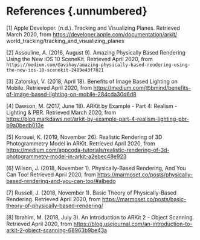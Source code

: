 # References {.unnumbered}

<!-- 
This could include extra figures or raw data
-->

[1] Apple Developer. (n.d.). Tracking and Visualizing Planes. Retrieved March 2020, from https://developer.apple.com/documentation/arkit/  
world_tracking/tracking_and_visualizing_planes

[2] Assouline, A. (2016, August 9). Amazing Physically Based Rendering Using the New iOS 10 SceneKit. Retrieved April 2020, from `https://medium.com/@avihay/amazing-physically-based-rendering-using-
the-new-ios-10-scenekit-2489e43f7021`

[3] Zatorskyi, V. (2018, April 18). Benefits of Image Based Lighting on Mobile. Retrieved April 2020, from https://medium.com/@bmind/benefits-of-image-based-lighting-on-mobile-284cda30d6d8

[4] Dawson, M. (2017, June 18). ARKit by Example - Part 4: Realism - Lighting & PBR. Retrieved March 2020, from https://blog.markdaws.net/arkit-by-example-part-4-realism-lighting-pbr-b9a0bedb013e

[5] Korouei, K. (2019, November 26). Realistic Rendering of 3D Photogrammetry Model in ARKit. Retrieved April 2020, from https://medium.com/appcoda-tutorials/realistic-rendering-of-3d-photogrammetry-model-in-arkit-a2ebec48e923

[6] Wilson, J. (2018, November 1). Physically-Based Rendering, And You Can Too! Retrieved April 2020, from https://marmoset.co/posts/physically-based-rendering-and-you-can-too/#albedo

[7] Russell, J. (2018, November 1). Basic Theory of Physically-Based Rendering. Retrieved April 2020, from https://marmoset.co/posts/basic-theory-of-physically-based-rendering/

[8] Ibrahim, M. (2018, July 3). An Introduction to ARKit 2 - Object Scanning. Retrieved April 2020, from https://blog.usejournal.com/an-introduction-to-arkit-2-object-scanning-68963b9be43a


